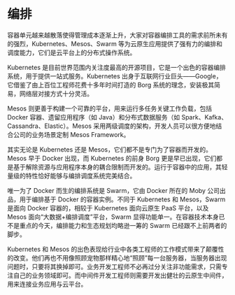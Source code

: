 # 编排

容器单元越来越散落使得管理成本逐渐上升，大家对容器编排工具的需求前所未有的强烈，Kubernetes、Mesos、Swarm 等为云原生应用提供了强有力的编排和调度能力，它们是云平台上的分布式操作系统。

Kubernetes 是目前世界范围内关注度最高的开源项目，它是一个出色的容器编排系统，用于提供一站式服务。Kubernetes 出身于互联网行业巨头——Google，它借鉴了由上百位工程师花费十多年时间打造的 Borg 系统的理念，安装极其简易，网络层对接方式十分灵活。

Mesos 则更善于构建一个可靠的平台，用来运行多任务关键工作负载，包括 Docker 容器、遗留应用程序（如 Java）和分布式数据服务（如 Spark、Kafka、Cassandra、Elastic）。Mesos 采用两级调度的架构，开发人员可以很方便地结合公司的业务场景定制 Mesos Framework。

其实无论是 Kubernetes 还是 Mesos，它们都不是专门为了容器而开发的。Mesos 早于 Docker 出现，而 Kubernetes 的前身 Borg 更是早已出现，它们都是基于解除资源与应用程序本身的耦合限制而开发的。运行于容器中的应用，其轻量级的特性恰好能够与编排调度系统完美结合。

唯一为了 Docker 而生的编排系统是 Swarm，它由 Docker 所在的 Moby 公司出品，用于编排基于 Docker 的容器实例。不同于 Kubernetes 和 Mesos，Swarm 是面向 Docker 容器的，相较于 Kubernetes 面向云原生 PaaS 平台，以及 Mesos 面向“大数据+编排调度”平台，Swarm 显得功能单一。在容器技术本身已不是重点的今天，编排能力和生态规划均略逊一筹的 Swarm 已经跟不上前两者的脚步。

Kubernetes 和 Mesos 的出色表现给行业中各类工程师的工作模式带来了颠覆性的改变。他们再也不用像照顾宠物那样精心地“照顾”每一台服务器，当服务器出现问题时，只要将其换掉即可。业务开发工程师不必再过分关注非功能需求，只需专注自己的业务领域即可。而中间件开发工程师则需要开发出健壮的云原生中间件，用来连接业务应用与云平台。
